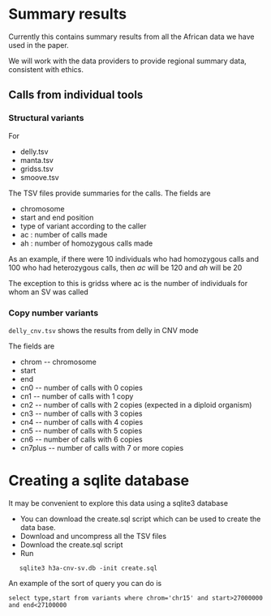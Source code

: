 # Summary results

Currently this contains summary results from all the African data we have used in the paper.

We will work with the data providers to provide regional summary data, consistent with ethics.

## Calls from individual tools

### Structural variants

For
*  delly.tsv
*  manta.tsv
*  gridss.tsv
*  smoove.tsv


The TSV files provide summaries for the calls. The fields are
* chromosome
* start and end position
* type of variant according to the caller
* ac : number of calls made
* ah : number of homozygous calls made

As an example, if there were 10 individuals who had homozygous calls and 100 who had heterozygous calls, then _ac_ will be 120 and _ah_ will be 20

The exception to this is gridss where ac is the number of individuals for whom an SV was called


### Copy number variants

`delly_cnv.tsv` shows the results from delly in CNV mode

The fields are
* chrom -- chromosome
* start
* end
* cn0  -- number of calls with 0 copies
* cn1  -- number of calls with 1 copy
* cn2  -- number of calls with 2 copies (expected in a diploid organism)
* cn3  -- number of calls with 3 copies
* cn4  -- number of calls with 4 copies
* cn5  -- number of calls with 5 copies
* cn6  -- number of calls with 6 copies
* cn7plus -- number of calls with 7 or more copies

# Creating a sqlite database

It may be convenient to explore this data using a sqlite3 database

- You can download the create.sql script which can be used to create the data  base.
- Download and uncompress all the TSV files
- Download the create.sql script
- Run


```
   sqlite3 h3a-cnv-sv.db -init create.sql
```


An example of the sort of query you can do is

```
select type,start from variants where chrom='chr15' and start>27000000 and end<27100000
```